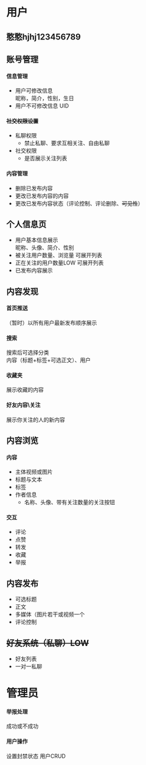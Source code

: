 # 用户


## 憨憨hjhj123456789



## 账号管理
#### 信息管理
*   用户可修改信息  
    昵称，简介，性别，生日
*   用户不可修改信息
    UID
#### ~~社交权限设置~~
*   私聊权限
    *   禁止私聊、要求互相关注、自由私聊
*   社交权限
    *   是否展示关注列表
#### 内容管理
*   删除已发布内容
*   更改已发布内容的内容
*   更改已发布内容状态（评论控制、评论删除、~~可见性~~）
## 个人信息页
*   用户基本信息展示  
    昵称、头像、简介、性别
*   被关注用户数量、浏览量
    可展开列表
*   正在关注的用户数量LOW
    可展开列表
*   已发布内容展示

## 内容发现
#### 首页推送
（暂时）以所有用户最新发布顺序展示
#### 搜索
搜索后可选择分类  
内容（标题+标签+可选正文）、用户
#### 收藏夹 
展示收藏的内容
#### 好友内容\关注
展示你关注的人的新内容

## 内容浏览
#### 内容
*   主体视频或图片
*   标题与文本
*   标签
*   作者信息
    *   名称、头像、带有关注数量的关注按钮
#### 交互
*   评论
*   点赞
*   转发
*   收藏
*   举报

## 内容发布
*   可选标题
*   正文
*   多媒体（图片若干或视频一个
*   评论控制

## ~~好友系统（私聊）LOW~~
*   好友列表
*   一对一私聊


# 管理员
#### 举报处理
成功或不成功
#### 用户操作
设置封禁状态
用户CRUD